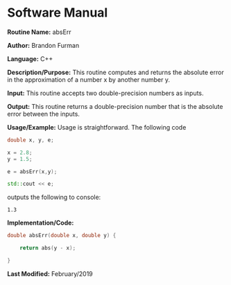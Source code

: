 # Software Manual

**Routine Name:** absErr

**Author:** Brandon Furman

**Language:** C++

**Description/Purpose:** This routine computes and returns the absolute error in the approximation of a number x by another number y.

**Input:** This routine accepts two double-precision numbers as inputs.

**Output:** This routine returns a double-precision number that is the absolute error between the inputs.

**Usage/Example:** Usage is straightforward. The following code
```cpp
double x, y, e;

x = 2.8;
y = 1.5;

e = absErr(x,y);

std::cout << e;
```
outputs the following to console:
```
1.3
```

**Implementation/Code:** 

```cpp
double absErr(double x, double y) {

	return abs(y - x);

}
```

**Last Modified:** February/2019